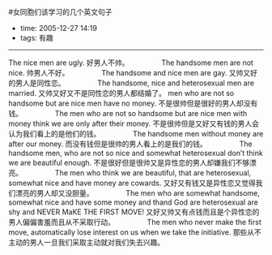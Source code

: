#女同胞们该学习的几个英文句子

- time: 2005-12-27 14:19
- tags: 有趣

---
The nice men are ugly. 好男人不帅。 　　　　
The handsome men are not nice. 帅男人不好。 　　　　
The handsome and nice men are gay. 又帅又好的男人是同性恋。 　　　　
The handsome, nice and heterosexual men are married. 又帅又好又不是同性恋的男人都结婚了。
men who are not so handsome but are nice men have no money. 不是很帅但是很好的男人却没有钱。 　　　　
The men who are not so handsome but are nice men with money think we are only after their money. 不是很帅但是又好又有钱的男人会认为我们看上的是他们的钱。 　　　　
The handsome men without money are after our money. 而没有钱但是很帅的男人看上的是我们的钱。 　　　　
The handsome men, who are not so nice and somewhat heterosexual don’t think we are beautiful enough. 不是很好但是很帅又是异性恋的男人却嫌我们不够漂亮。 　　　　
The men who think we are beautiful, that are heterosexual, somewhat nice and have money are cowards. 又好又有钱又是异性恋又觉得我们漂亮的男人却又没胆量。 　　　　
The men who are somewhat handsome, somewhat nice and have some money and thand God are heterosexual are shy and NEVER MaKE THE FIRST MOVE! 又好又帅又有点钱而且是个异性恋的男人偏偏害羞而且从不采取行动。 　　　　
The men who never make the first move, automatically lose interest on us when we take the initiative. 那些从不主动的男人一旦我们采取主动就对我们失去兴趣。
